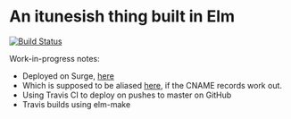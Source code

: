 # An itunesish thing built in Elm

[![Build Status](https://travis-ci.org/BillyZac/elm-itunes.svg?branch=master)](https://travis-ci.org/BillyZac/elm-itunes)

Work-in-progress notes:
- Deployed on Surge, [here](http://six-shooter.surge.sh/)
- Which is supposed to be aliased [here](http://media.practitionerscircle.org/), if the CNAME records work out.
- Using Travis CI to deploy on pushes to master on GitHub
- Travis builds using elm-make
